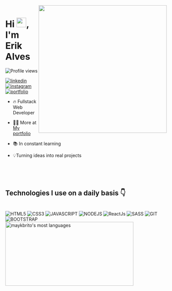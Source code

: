 <img align="right" height="400em" src="https://cdn.discordapp.com/attachments/1091425036440711289/1120089801627009186/Eu_01.png"/>
<h1 align="left">Hi <img src="https://raw.githubusercontent.com/kaueMarques/kaueMarques/master/hi.gif" height="30px">, I'm Erik Alves</h1>
<p align="left"> <img src="https://komarev.com/ghpvc/?username=dev-erikalves&color=yellow" alt="Profile views" /> </p> 

[![linkedin](https://img.shields.io/badge/LinkedIn-0077B5?style=for-the-badge&logo=linkedin&logoColor=white)](https://www.linkedin.com/in/dev-erikalves) [![instagram](https://img.shields.io/badge/Instagram-E4405F?style=for-the-badge&logo=instagram&logoColor=white)](https://www.instagram.com/developerik.web/) [![portfolio](https://img.shields.io/badge/website-000000?style=for-the-badge&logo=About.me&logoColor=white)](https://dev-erikalves.github.io/my-portfolio/)

- 🔥 Fullstack Web Developer

- 👨‍💻 More at [My portfolio](https://dev-erikalves.github.io/my-portfolio/)

- 📚 In constant learning

- 💡Turning ideas into real projects

<br><br><br>

## Technologies I use on a daily basis 👇

<div style="display: inline-block"><br>
    <img align="center" alt="HTML5" src="https://img.shields.io/badge/HTML5-E34F26?style=for-the-badge&logo=html5&logoColor=white"/>
    <img align="center" alt="CSS3" src="https://img.shields.io/badge/CSS3-1572B6?style=for-the-badge&logo=css3&logoColor=white"/>
    <img align="center" alt="JAVASCRIPT" src="https://img.shields.io/badge/JavaScript-323330?style=for-the-badge&logo=javascript&logoColor=F7DF1E"/>
    <img align="center" alt="NODEJS" src="https://img.shields.io/badge/Node.js-43853D?style=for-the-badge&logo=node.js&logoColor=white"/>
    <img align="center" alt="ReactJs" src="https://img.shields.io/badge/React-20232A?style=for-the-badge&logo=react&logoColor=61DAFB"/>
    <img align="center" alt="SASS" src="https://img.shields.io/badge/Sass-CC6699?style=for-the-badge&logo=sass&logoColor=white">
    <img align="center" alt="GIT" src="https://img.shields.io/badge/GIT-E44C30?style=for-the-badge&logo=git&logoColor=white"/>
    <img align="center" alt="BOOTSTRAP" src="https://img.shields.io/badge/Bootstrap-563D7C?style=for-the-badge&logo=bootstrap&logoColor=white"/>
</div><br>

<img width="400em" height="200em" src="https://github-readme-stats.vercel.app/api/top-langs/?username=dev-erikalves&layout=compact&theme=vision-friendly-dark" alt="maykbrito's most languages"/>
